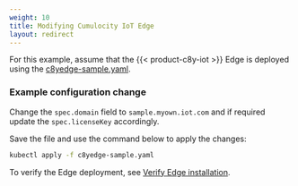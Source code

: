 ```yaml
---
weight: 10
title: Modifying Cumulocity IoT Edge
layout: redirect
---
```


For this example, assume that the {{< product-c8y-iot >}} Edge is deployed using the [c8yedge-sample.yaml](/files/edge-k8s/c8yedge-sample.yaml).

### Example configuration change

Change the `spec.domain` field to `sample.myown.iot.com` and if required update the `spec.licenseKey` accordingly.

Save the file and use the command below to apply the changes:

```bash
kubectl apply -f c8yedge-sample.yaml
```

To verify the Edge deployment, see [Verify Edge installation](/edge-k8s/installing-edge-on-k8/#verify-edge-installation).